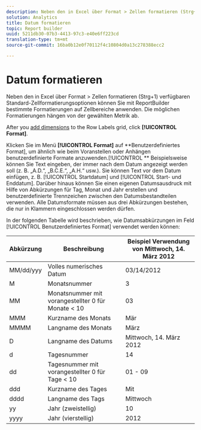 ```yaml
---
description: Neben den in Excel über Format > Zellen formatieren (Strg+1) verfügbaren Standard-Zellformatierungsoptionen können Sie mit ReportBuilder bestimmte Formatierungen auf Zellbereiche anwenden. Die möglichen Formatierungen hängen von der gewählten Metrik ab.
solution: Analytics
title: Datum formatieren
topic: Report builder
uuid: 5211db30-07b3-4413-97c3-e40e6ff223cd
translation-type: tm+mt
source-git-commit: 16ba0b12e0f70112f4c10804d0a13c278388ecc2

---
```



# Datum formatieren

Neben den in Excel über Format &gt; Zellen formatieren (Strg+1) verfügbaren Standard-Zellformatierungsoptionen können Sie mit ReportBuilder bestimmte Formatierungen auf Zellbereiche anwenden. Die möglichen Formatierungen hängen von der gewählten Metrik ab.

After you [add dimensions](/help/analyze/report-builder/layout/c-metrics-dimensions/t-add-metrics-and-dimensions.md) to the Row Labels grid, click **[!UICONTROL Format]**.

Klicken Sie im Menü **[!UICONTROL Format]** auf **Benutzerdefiniertes Format], um ähnlich wie beim Voranstellen oder Anhängen benutzerdefinierte Formate anzuwenden.[!UICONTROL ** Beispielsweise können Sie Text eingeben, der immer nach dem Datum angezeigt werden soll (z. B. „A.D.“, „B.C.E.“, „A.H.“ usw.). Sie können Text vor dem Datum einfügen, z. B. [!UICONTROL Startdatum] und [!UICONTROL Start- und Enddatum]. Darüber hinaus können Sie einen eigenen Datumsausdruck mit Hilfe von Abkürzungen für Tag, Monat und Jahr erstellen und benutzerdefinierte Trennzeichen zwischen den Datumsbestandteilen verwenden. Alle Datumsformate müssen aus drei Abkürzungen bestehen, die nur in Klammern eingeschlossen werden dürfen.

In der folgenden Tabelle wird beschrieben, wie Datumsabkürzungen im Feld [!UICONTROL Benutzerdefiniertes Format] verwendet werden können:

| Abkürzung | Beschreibung | Beispiel   Verwendung von Mittwoch, 14. März 2012 |
|--- |--- |--- |
| MM/dd/yyy | Volles numerisches Datum | 03/14/2012 |
| M | Monatsnummer | 3 |
| MM | Monatsnummer mit vorangestellter 0 für Monate &lt; 10 | 03 |
| MMM | Kurzname des Monats | Mär |
| MMMM | Langname des Monats | März |
| D | Langname des Datums | Mittwoch, 14. März 2012 |
| d | Tagesnummer | 14 |
| dd | Tagesnummer mit vorangestellter 0 für Tage &lt; 10 | 01 - 09 |
| ddd | Kurzname des Tages | Mit |
| dddd | Langname des Tags | Mittwoch |
| yy | Jahr (zweistellig) | 10 |
| yyyy | Jahr (vierstellig) | 2012 |
